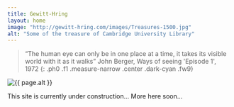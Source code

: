 ```yaml
---
title: Gewitt-Hring
layout: home
image: "http://gewitt-hring.com/images/Treasures-1500.jpg"
alt: "Some of the treasure of Cambridge University Library"
---
```

> “The human eye can only be in one place at a time, it takes its visible world with it as it walks”
> John Berger, Ways of seeing 'Episode 1', 1972
{: .ph0 .f1 .measure-narrow .center .dark-cyan .fw9}

<section class="mw5 mw7-ns center pa3 ph5-ns">
<img src="{{ page.image }}" alt="{{ page.alt }}" class="w-100" />
</section>

This site is currently under construction...
More here soon...
